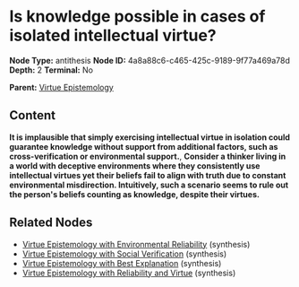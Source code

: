 # Is knowledge possible in cases of isolated intellectual virtue?

**Node Type:** antithesis
**Node ID:** 4a8a88c6-c465-425c-9189-9f77a469a78d
**Depth:** 2
**Terminal:** No

**Parent:** [Virtue Epistemology](virtue-epistemology.md)

## Content

**It is implausible that simply exercising intellectual virtue in isolation could guarantee knowledge without support from additional factors, such as cross-verification or environmental support.**, **Consider a thinker living in a world with deceptive environments where they consistently use intellectual virtues yet their beliefs fail to align with truth due to constant environmental misdirection. Intuitively, such a scenario seems to rule out the person's beliefs counting as knowledge, despite their virtues.**

## Related Nodes

- [Virtue Epistemology with Environmental Reliability](virtue-epistemology-with-environmental-reliability.md) (synthesis)
- [Virtue Epistemology with Social Verification](virtue-epistemology-with-social-verification.md) (synthesis)
- [Virtue Epistemology with Best Explanation](virtue-epistemology-with-best-explanation.md) (synthesis)
- [Virtue Epistemology with Reliability and Virtue](virtue-epistemology-with-reliability-and-virtue.md) (synthesis)
